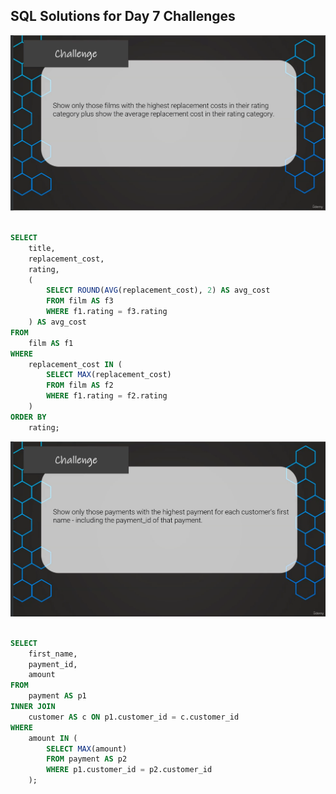 ## SQL Solutions for Day 7 Challenges

<img src="/Day-7/Challenge1-Day7.png">

```sql

SELECT
    title,
    replacement_cost,
    rating,
    (
        SELECT ROUND(AVG(replacement_cost), 2) AS avg_cost
        FROM film AS f3
        WHERE f1.rating = f3.rating
    ) AS avg_cost
FROM
    film AS f1
WHERE
    replacement_cost IN (
        SELECT MAX(replacement_cost)
        FROM film AS f2
        WHERE f1.rating = f2.rating
    )
ORDER BY
    rating;
```

<img src="/Day-7/Challenge2-Day7.png">

```sql

SELECT
    first_name,
    payment_id,
    amount
FROM
    payment AS p1
INNER JOIN
    customer AS c ON p1.customer_id = c.customer_id
WHERE
    amount IN (
        SELECT MAX(amount)
        FROM payment AS p2
        WHERE p1.customer_id = p2.customer_id
    );
```
